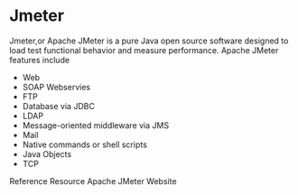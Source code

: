 # Jmeter
Jmeter,or Apache JMeter is a pure Java open source software designed to load test functional behavior and measure performance. Apache JMeter features include
- Web
- SOAP Webservies
- FTP
- Database via JDBC
- LDAP
- Message-oriented middleware via JMS
- Mail
- Native commands or shell scripts
- Java Objects
- TCP

<ReferenceGroupTitle>Reference Resource</ResourceGroupTitle>
<BadgeLink colorScheme='blue' badgeTest='Official Website' href='https://jmeter.apache.org/'>Apache JMeter Website</BadgeLink>
